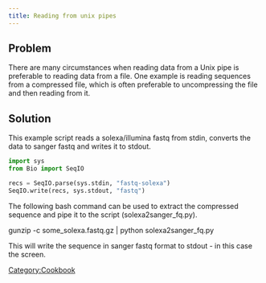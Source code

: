 ```yaml
---
title: Reading from unix pipes
---
```


Problem
-------

There are many circumstances when reading data from a Unix pipe is
preferable to reading data from a file. One example is reading sequences
from a compressed file, which is often preferable to uncompressing the
file and then reading from it.

Solution
--------

This example script reads a solexa/illumina fastq from stdin, converts
the data to sanger fastq and writes it to stdout.

``` Python
import sys
from Bio import SeqIO

recs = SeqIO.parse(sys.stdin, "fastq-solexa")
SeqIO.write(recs, sys.stdout, "fastq")
```

The following bash command can be used to extract the compressed
sequence and pipe it to the script (solexa2sanger\_fq.py).

<bash> gunzip -c some\_solexa.fastq.gz | python solexa2sanger\_fq.py
</bash>

This will write the sequence in sanger fastq format to stdout - in this
case the screen.

<Category:Cookbook>
